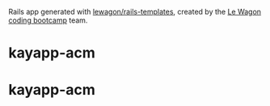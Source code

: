 Rails app generated with [lewagon/rails-templates](https://github.com/lewagon/rails-templates), created by the [Le Wagon coding bootcamp](https://www.lewagon.com) team.
# kayapp-acm
# kayapp-acm
